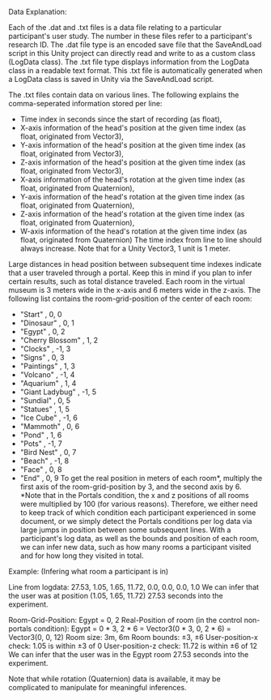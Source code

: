 Data Explanation:

Each of the .dat and .txt files is a data file relating to a particular participant's user study. The number in these files refer to a participant's research ID.
The .dat file type is an encoded save file that the SaveAndLoad script in this Unity project can directly read and write to as a custom class (LogData class).
The .txt file type displays information from the LogData class in a readable text format. This .txt file is automatically generated when a LogData class is saved in Unity via the SaveAndLoad script.

The .txt files contain data on various lines. The following explains the comma-seperated information stored per line:
- Time index in seconds since the start of recording (as float),
- X-axis information of the head's position at the given time index (as float, originated from Vector3),
- Y-axis information of the head's position at the given time index (as float, originated from Vector3),
- Z-axis information of the head's position at the given time index (as float, originated from Vector3),
- X-axis information of the head's rotation at the given time index (as float, originated from Quaternion),
- Y-axis information of the head's rotation at the given time index (as float, originated from Quaternion),
- Z-axis information of the head's rotation at the given time index (as float, originated from Quaternion),
- W-axis information of the head's rotation at the given time index (as float, originated from Quaternion)
The time index from line to line should always increase. Note that for a Unity Vector3, 1 unit is 1 meter.

Large distances in head position between subsequent time indexes indicate that a user traveled through a portal. Keep this in mind if you plan to infer certain results, such as total distance traveled.
Each room in the virtual museum is 3 meters wide in the x-axis and 6 meters wide in the z-axis.
The following list contains the room-grid-position of the center of each room:
- "Start"           ,   0,  0
- "Dinosaur"        ,   0,  1
- "Egypt"           ,   0,  2
- "Cherry Blossom"  ,   1,  2
- "Clocks"          ,  -1,  3
- "Signs"           ,   0,  3
- "Paintings"       ,   1,  3
- "Volcano"         ,  -1,  4 
- "Aquarium"        ,   1,  4
- "Giant Ladybug"   ,  -1,  5
- "Sundial"         ,   0,  5
- "Statues"         ,   1,  5
- "Ice Cube"        ,  -1,  6
- "Mammoth"         ,   0,  6
- "Pond"            ,   1,  6
- "Pots"            ,  -1,  7
- "Bird Nest"       ,   0,  7
- "Beach"           ,  -1,  8
- "Face"            ,   0,  8
- "End"             ,   0,  9
To get the real position in meters of each room*, multiply the first axis of the room-grid-position by 3, and the second axis by 6. 
*Note that in the Portals condition, the x and z positions of all rooms were multiplied by 100 (for various reasons). Therefore, we either need to keep track of which condition each participant experienced in some document, or we simply detect the Portals conditions per log data via large jumps in position between some subsequent lines.
With a participant's log data, as well as the bounds and position of each room, we can infer new data, such as how many rooms a participant visited and for how long they visited in total.

Example: (Infering what room a participant is in)

Line from logdata: 27.53, 1.05, 1.65, 11.72, 0.0, 0.0, 0.0, 1.0
We can infer that the user was at position (1.05, 1.65, 11.72) 27.53 seconds into the experiment.

Room-Grid-Position: Egypt = 0, 2
Real-Position of room (in the control non-portals condition): Egypt = 0 * 3, 2 * 6 = Vector3(0 * 3, 0, 2 * 6) = Vector3(0, 0, 12)
Room size: 3m, 6m
Room bounds: ±3, ±6
User-position-x check: 1.05 is within ±3 of 0
User-position-z check: 11.72 is within ±6 of 12
We can infer that the user was in the Egypt room 27.53 seconds into the experiment.

Note that while rotation (Quaternion) data is available, it may be complicated to manipulate for meaningful inferences. 